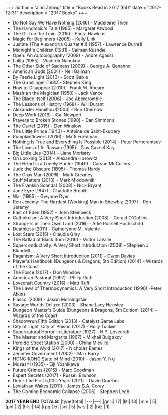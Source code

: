 +++ 
author = "Jinn Zhong" 
title = "Books Read in 2017 (64)" 
date = "2017-12-31" 
description = "2017 Books" 
+++

* Do Not Say We Have Nothing (2016) - Madeleine Thien
* The Handmaid's Tale (1985) - Margaret Atwood
* The Girl on the Train (2015) - Paula Hawkins
* Magic for Beginners (2005) - Kelly Link
* Justine (The Alexandria Quartet #1) (1957) - Lawrence Durrell
* Midnight's Children (1981) - Salman Rushdie
* Open: An Autobiography (2009) - Andre Agassi
* Lolita (1955) - Vladimir Nabokov
* The Other Side of Sadness (2009) - George A. Bonanno
* American Gods (2001) - Neil Gaiman
* By Faerie Light (2013) - Scott Gable
* The Gunslinger (1982)- Stephen King
* How to Disappear (2010) - Frank M. Ahearn
* Mazirian the Magician (1950) - Jack Vance
* The Blade Itself (2006) - Joe Abercrombie
* The Lessons of History (1968) - Will Durant
* Alexander Hamilton (2004) - Ron Chernow
* Deep Work (2016) - Cal Newport
* Prayers to Broken Stones (1990) - Dan Simmons
* The Cartel (2015) - Don Winslow
* The Little Prince	(1943) - Antoine de Saint-Exupéry
* Pumpkinflowers (2016) - Matti Friedman
* Nothing Is True and Everything Is Possible (2014) - Peter Pomerantsev
* The Lions of Al-Rassan (1995) - Guy Gavriel Kay
* Big Little Lies (2014) - Liane Moriarty
* On Looking (2013) - Alexandra Horowitz
* The Heart Is a Lonely Hunter (1940) - Carson McCullers
* Jude the Obscure (1895) - Thomas Hardy
* The Gray Man (2009) - Mark Greaney
* Stuff Matters (2013) - Mark Miodownik
* The Franklin Scandal (2008) - Nick Bryant
* Jane Eyre (1847) - Charlotte Brontë
* War (1985) - Gwynne Dyer
* Ron Jeremy: The Hardest (Working) Man in Showbiz (2007) - Ron Jeremy
* East of Eden (1952) - John Steinbeck
* Catholicism: A Very Short Introduction (2008) - Gerald O'Collins
* Strangers in Their Own Land (2016) - Arlie Russell Hochschild
* Deathless (2011) - Catherynne M. Valente
* Lost Stars (2015) - Claudia Gray
* The Ballad of Black Tom (2016) - Victor LaValle
* Superconductivity: A Very Short Introduction (2009) - Stephen J. Blundell
* Paganism: A Very Short Introduction (2011) - Owen Davies
* Player's Handbook (Dungeons & Dragons, 5th Edition) (2014) - Wizards of the Coast
* The Force (2017) - Don Winslow
* American Pastoral (1997) - Philip Roth
* Lovecraft Country (2016) - Matt Ruff
* The Laws of Thermodynamics: A Very Short Introduction (1990) -Peter Atkins
* Fiasco (2009) - Jason Morningstar
* Savage Worlds Deluxe (2003) - Shane Lacy Hensley
* Dungeon Master's Guide (Dungeons & Dragons, 5th Edition) (2014) - Wizards of the Coast
* Shadowrun Fifth Edition (2013) - Catalyst Game Labs
* City of Light, City of Poison (2017) - Holly Tucker
* Supernatural Horror in Literature (1927) - H.P. Lovecraft
* The Master and Margarita (1967) - Mikhail Bulgakov
* Perdido Street Station (2000) - China Miéville
* Kings of the Wyld (2017) - Nicholas Eames
* Jennifer Government (2002) - Max Barry
* HONG KONG State of Mind (2010) - Jason Y. Ng
* Musashi (1935) - Eiji Yoshikawa
* Future Crimes (2015) - Marc Goodman
* Expert Secrets (2017) - Russell Brunson
* Debt: The First 5,000 Years (2011) - David Graeber
* Leviathan Wakes (2011) - James S.A. Corey
* The Coming Economic Collapse (2006) - Stephen Leeb

**2017 YEAR END TOTALS:**
|type|total|
|---|---|
|gnr:| 17|
|lit:| 13|
|mm:| 5|
|pol:| 2|
|his:| 14|
|rpg:| 5|
|sci:| 5|
|wis:| 2|
|biz:| 1|
